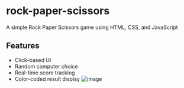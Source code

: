# rock-paper-scissors
A simple Rock Paper Scissors game using HTML, CSS, and JavaScript
## Features
- Click-based UI
- Random computer choice
- Real-time score tracking
- Color-coded result display
![image](https://github.com/user-attachments/assets/09f9ff74-c8b7-4278-9d9f-baf13d94b3d1)
